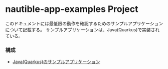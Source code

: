 # nautible-app-examples Project
このドキュメントには最低限の動作を確認するためのサンプルアプリケーションについて記載する。
サンプルアプリケーションは、Java(Quarkus)で実装されている。

### 構成
  - [Java(Quarkus)のサンプルアプリケーション](https://github.com/nautible/nautible-app-examples/nautible-app-examples-java/README.md)
